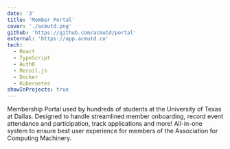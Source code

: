 ```yaml
---
date: '3'
title: 'Member Portal'
cover: './acmutd.png'
github: 'https://github.com/acmutd/portal'
external: 'https://app.acmutd.co'
tech:
  - React
  - TypeScript
  - Auth0
  - Recoil.js
  - Docker
  - Kubernetes
showInProjects: true
---
```


Membership Portal used by hundreds of students at the University of Texas at Dallas. Designed to handle streamlined member onboarding, record event attendance and participation, track applications and more! All-in-one system to ensure best user experience for members of the Association for Computing Machinery.
